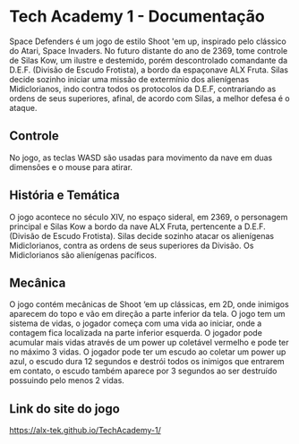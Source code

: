 # Tech Academy 1 - Documentação
 Space Defenders é um jogo de estilo Shoot 'em up, inspirado pelo clássico do Atari, Space Invaders. No futuro distante do ano de 2369, tome controle de Silas Kow, um ilustre e destemido, porém descontrolado comandante da D.E.F. (Divisão de Escudo Frotista), a bordo da espaçonave ALX Fruta. Silas decide sozinho iniciar uma missão de extermínio dos alienígenas Midiclorianos, indo contra todos os protocolos da D.E.F, contrariando as ordens de seus superiores, afinal, de acordo com Silas, a melhor defesa é o ataque.

## Controle
No jogo, as teclas WASD são usadas para movimento da nave em duas dimensões e o mouse para atirar.

## História e Temática
O jogo acontece no século XIV, no espaço sideral, em 2369, o personagem principal e Silas Kow a bordo da nave ALX Fruta, pertencente a D.E.F. (Divisão de Escudo Frotista). Silas decide sozinho atacar os alienígenas Midiclorianos, contra as ordens de seus superiores da Divisão. Os Midiclorianos são alienígenas pacíficos.

## Mecânica
O jogo contém mecânicas de Shoot ‘em up clássicas, em 2D, onde inimigos aparecem do topo e vão em direção a parte inferior da tela. 
O jogo tem um sistema de vidas, o jogador começa com uma vida ao iniciar, onde a contagem fica localizada na parte inferior esquerda. O jogador pode acumular mais vidas através de um power up coletável vermelho e pode ter no máximo 3 vidas. 
O jogador pode ter um escudo ao coletar um power up azul, o escudo dura 12 segundos e destrói todos os inimigos que entrarem em contato, o escudo também aparece por 3 segundos ao ser destruído possuindo pelo menos 2 vidas.

## Link do site do jogo
https://alx-tek.github.io/TechAcademy-1/

